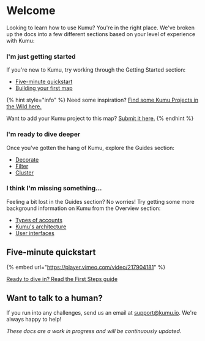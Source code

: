 # Welcome

Looking to learn how to use Kumu? You're in the right place. We've broken up the docs into a few different sections based on your level of experience with Kumu:

### I'm just getting started

If you're new to Kumu, try working through the Getting Started section:

* [Five-minute quickstart](./#five-minute-quickstart)
* [Building your first map](getting-started/first-steps.md#build-your-first-map)

{% hint style="info" %}
Need some inspiration? [Find some Kumu Projects in the Wild here.](https://kumu.io/kumu/projects-in-the-wild#projects-in-the-wild)&#x20;

Want to add your Kumu project to this map? [Submit it here.](https://form.typeform.com/to/aUUuSLnj)&#x20;
{% endhint %}

### I'm ready to dive deeper

Once you've gotten the hang of Kumu, explore the Guides section:

* [Decorate](guides/decorate.md)
* [Filter](guides/filter.md)
* [Cluster](guides/clustering.md)

### I think I'm missing something...

Feeling a bit lost in the Guides section? No worries! Try getting some more background information on Kumu from the Overview section:

* [Types of accounts](overview/accounts-and-workspaces.md)
* [Kumu's architecture](overview/kumus-architecture.md)
* [User interfaces](overview/user-interfaces.md)

## Five-minute quickstart

{% embed url="https://player.vimeo.com/video/217904181" %}

[Ready to dive in? Read the First Steps guide](getting-started/first-steps.md)

## Want to talk to a human?

If you run into any challenges, send us an email at [support@kumu.io](mailto:support@kumu.io). We're always happy to help!

_These docs are a work in progress and will be continuously updated._&#x20;
